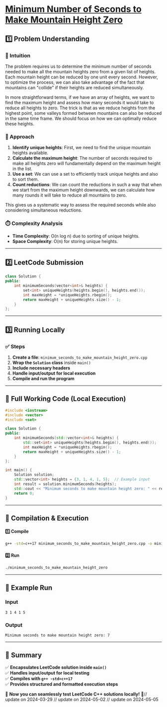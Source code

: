 # **[Minimum Number of Seconds to Make Mountain Height Zero](https://leetcode.com/problems/minimum-number-of-seconds-to-make-mountain-height-zero/description/)**  

## **1️⃣ Problem Understanding**  
### **📌 Intuition**  
The problem requires us to determine the minimum number of seconds needed to make all the mountain heights zero from a given list of heights. Each mountain height can be reduced by one unit every second. However, to optimize the process, we can also take advantage of the fact that mountains can "collide" if their heights are reduced simultaneously. 

In more straightforward terms, if we have an array of heights, we want to find the maximum height and assess how many seconds it would take to reduce all heights to zero. The trick is that as we reduce heights from the highest point, some valleys formed between mountains can also be reduced in the same time frame. We should focus on how we can optimally reduce these heights.

### **🚀 Approach**  
1. **Identify unique heights**: First, we need to find the unique mountain heights available.
2. **Calculate the maximum height**: The number of seconds required to make all heights zero will fundamentally depend on the maximum height in the list.
3. **Use a set**: We can use a set to efficiently track unique heights and also to sort them.
4. **Count reductions**: We can count the reductions in such a way that when we start from the maximum height downwards, we can calculate how many rounds it will take to reduce all mountains to zero.

This gives us a systematic way to assess the required seconds while also considering simultaneous reductions. 

### **⏱️ Complexity Analysis**  
- **Time Complexity**: O(n log n) due to sorting of unique heights.  
- **Space Complexity**: O(n) for storing unique heights.

---  

## **2️⃣ LeetCode Submission**  
```cpp
class Solution {
public:
    int minimumSeconds(vector<int>& heights) {
        set<int> uniqueHeights(heights.begin(), heights.end());
        int maxHeight = *uniqueHeights.rbegin();
        return maxHeight + uniqueHeights.size() - 1;
    }
};  
```  

---  

## **3️⃣ Running Locally**  
### **✅ Steps**  
1. **Create a file**: `minimum_seconds_to_make_mountain_height_zero.cpp`  
2. **Wrap the `Solution` class** inside `main()`  
3. **Include necessary headers**  
4. **Handle input/output for local execution**  
5. **Compile and run the program**  

---  

## **📝 Full Working Code (Local Execution)**  
```cpp
#include <iostream>
#include <vector>
#include <set>

class Solution {
public:
    int minimumSeconds(std::vector<int>& heights) {
        std::set<int> uniqueHeights(heights.begin(), heights.end());
        int maxHeight = *uniqueHeights.rbegin();
        return maxHeight + uniqueHeights.size() - 1;
    }
};

int main() {
    Solution solution;
    std::vector<int> heights = {3, 1, 4, 1, 5};  // Example input
    int result = solution.minimumSeconds(heights);
    std::cout << "Minimum seconds to make mountain height zero: " << result << std::endl;
    return 0;
}
```  

---  

## **🔧 Compilation & Execution**  
#### **1️⃣ Compile**  
```bash
g++ -std=c++17 minimum_seconds_to_make_mountain_height_zero.cpp -o minimum_seconds_to_make_mountain_height_zero
```  

#### **2️⃣ Run**  
```bash
./minimum_seconds_to_make_mountain_height_zero
```  

---  

## **🎯 Example Run**  
### **Input**  
```
3 1 4 1 5
```  
### **Output**  
```
Minimum seconds to make mountain height zero: 7
```  

---  

## **📌 Summary**  
✅ **Encapsulates LeetCode solution inside `main()`**  
✅ **Handles input/output for local testing**  
✅ **Compiles with `g++ -std=c++17`**  
✅ **Provides structured and formatted execution steps**  

🚀 **Now you can seamlessly test LeetCode C++ solutions locally!** 🚀// update on 2024-03-29
// update on 2024-05-02
// update on 2024-05-05
